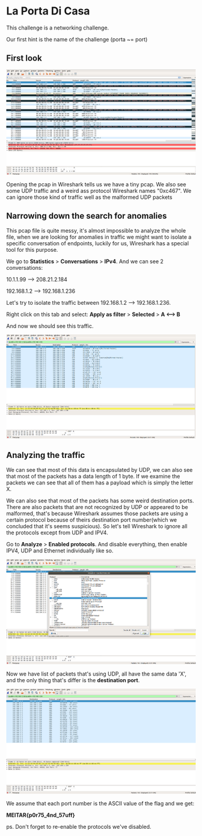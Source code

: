 # La Porta Di Casa

This challenge is a networking challenge.

Our first hint is the name of the challenge (porta ~= port)

## First look

![1](imgs/1.png)

Opening the pcap in Wireshark tells us we have a tiny pcap. We also see some UDP traffic and a weird ass protocol Wireshark names "0xc467". We can ignore those kind of traffic well as the malformed UDP packets



## Narrowing down the search for anomalies



This pcap file is quite messy, it's almost impossible to analyze the whole file, when we are looking for anomalies in traffic we might want to isolate a specific conversation of endpoints, luckily for us, Wireshark has a special tool for this purpose.



 We go to **Statistics** > **Conversations** > **IPv4**. And we can see 2 conversations:

10.1.1.99		-->	208.21.2.184

192.168.1.2	-->	192.168.1.236

Let's try to isolate the traffic between 192.168.1.2 --> 192.168.1.236.

Right click on this tab and select: **Apply as filter** > **Selected** > **A <--> B**

And now we should see this traffic.

![Screenshot from 2020-11-27 14-21-21](imgs/2.png)



## Analyzing the traffic

We can see that most of this data is encapsulated by UDP, we can also see that most of the packets has a data length of 1 byte. If we examine the packets we can see that all of them has a payload which is simply the letter X.

We can also see that most of the packets has some weird destination ports. There are also packets that are not recognized by UDP or appeared to be malformed, that's because Wireshark assumes  those packets are using a certain protocol because of theirs destination port number(which we concluded that it's seems suspicious). So let's tell Wireshark  to ignore all the protocols except from UDP and IPV4.

Go to **Analyze** > **Enabled protocols**. And disable everything, then enable IPV4, UDP and Ethernet individually like so.

![ssssss](imgs/3.png)



Now we have list of packets that's using UDP, all have the same data 'X', and the only thing that's differ is the **destination port**.

![4](imgs/4.png)

We assume that each port number is the ASCII value of the flag and we get:

**MEITAR{p0r75_4nd_57uff}**



ps. Don't forget to re-enable the protocols we've disabled. 